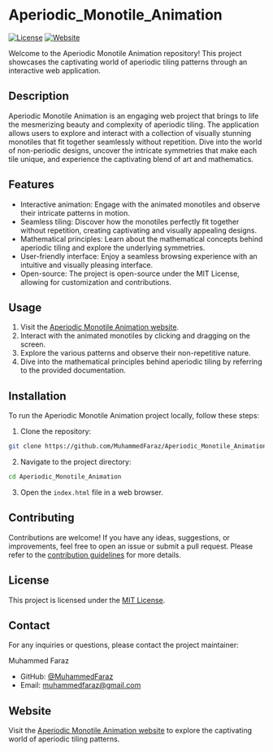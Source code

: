 # Aperiodic_Monotile_Animation

[![License](https://img.shields.io/badge/license-MIT-blue.svg)](https://github.com/MuhammedFaraz/Aperiodic_Monotile_Animation/blob/main/LICENSE)
[![Website](https://img.shields.io/website-up-down-green-red/https/aperiodicmonotile.netlify.app.svg)](https://aperiodicmonotile.netlify.app/)

Welcome to the Aperiodic Monotile Animation repository! This project showcases the captivating world of aperiodic tiling patterns through an interactive web application.

## Description

Aperiodic Monotile Animation is an engaging web project that brings to life the mesmerizing beauty and complexity of aperiodic tiling. The application allows users to explore and interact with a collection of visually stunning monotiles that fit together seamlessly without repetition. Dive into the world of non-periodic designs, uncover the intricate symmetries that make each tile unique, and experience the captivating blend of art and mathematics.

## Features

- Interactive animation: Engage with the animated monotiles and observe their intricate patterns in motion.
- Seamless tiling: Discover how the monotiles perfectly fit together without repetition, creating captivating and visually appealing designs.
- Mathematical principles: Learn about the mathematical concepts behind aperiodic tiling and explore the underlying symmetries.
- User-friendly interface: Enjoy a seamless browsing experience with an intuitive and visually pleasing interface.
- Open-source: The project is open-source under the MIT License, allowing for customization and contributions.

## Usage

1. Visit the [Aperiodic Monotile Animation website](https://aperiodicmonotile.netlify.app/).
2. Interact with the animated monotiles by clicking and dragging on the screen.
3. Explore the various patterns and observe their non-repetitive nature.
4. Dive into the mathematical principles behind aperiodic tiling by referring to the provided documentation.

## Installation

To run the Aperiodic Monotile Animation project locally, follow these steps:

1. Clone the repository:

```bash
git clone https://github.com/MuhammedFaraz/Aperiodic_Monotile_Animation.git
```

2. Navigate to the project directory:

```bash
cd Aperiodic_Monotile_Animation
```

3. Open the `index.html` file in a web browser.

## Contributing

Contributions are welcome! If you have any ideas, suggestions, or improvements, feel free to open an issue or submit a pull request. Please refer to the [contribution guidelines](CONTRIBUTING.md) for more details.

## License

This project is licensed under the [MIT License](LICENSE).

## Contact

For any inquiries or questions, please contact the project maintainer:

Muhammed Faraz
- GitHub: [@MuhammedFaraz](https://github.com/MuhammedFaraz)
- Email: [muhammedfaraz@gmail.com](mailto:muhammedfaraz@gmail.com)

## Website

Visit the [Aperiodic Monotile Animation website](https://aperiodicmonotile.netlify.app/) to explore the captivating world of aperiodic tiling patterns.
